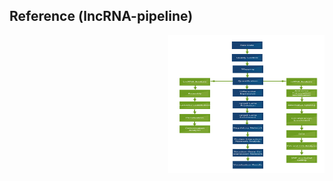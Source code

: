 ## Reference (lncRNA-pipeline)

<a href="Fig/LncRNA-analysis-pipeline-UPDATED.png"><img src="Fig/LncRNA-analysis-pipeline-UPDATED.png" align="right" alt="logo" height="220" width="250" /></a>
